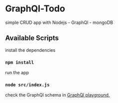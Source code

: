 # GraphQl-Todo
simple CRUD app with Nodejs - GraphQl - mongoDB

## Available Scripts
install the dependencies
### `npm install`
run the app
### `node src/index.js`
check the GraphQl schema in [GraphQl playground.](http://localhost:4000)

